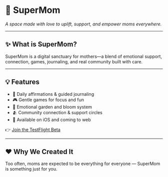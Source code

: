 # 🌸 SuperMom

_A space made with love to uplift, support, and empower moms everywhere._

---

## ✨ What is SuperMom?

SuperMom is a digital sanctuary for mothers—a blend of emotional support, connection, games, journaling, and real community built with care.

---

## 💡 Features

- 📝 Daily affirmations & guided journaling  
- 🎮 Gentle games for focus and fun  
- 🌼 Emotional garden and bloom system  
- 🫂 Community connection & support circles  
- 📱 Available on iOS and coming to web  

👉 [Join the TestFlight Beta](https://testflight.apple.com/join/YOUR-BETA-LINK)

---

## ❤️ Why We Created It

Too often, moms are expected to be everything for everyone — SuperMom is something just for you.
